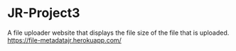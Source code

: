 # JR-Project3

A file uploader website that displays the file size of the file that is uploaded.
https://file-metadatajr.herokuapp.com/
